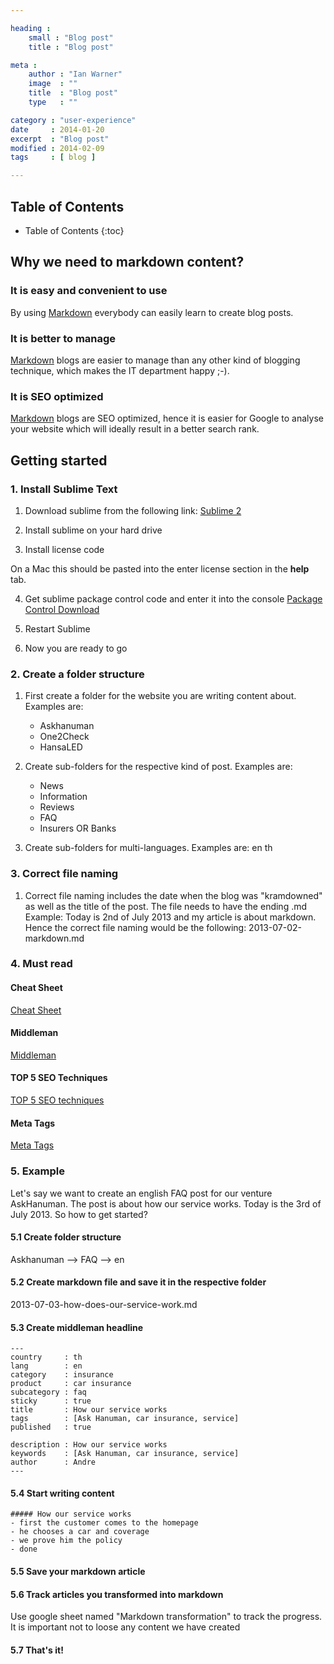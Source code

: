```yaml
---

heading :
    small : "Blog post"
    title : "Blog post"

meta :
    author : "Ian Warner"
    image  : ""
    title  : "Blog post"
    type   : ""

category : "user-experience"
date     : 2014-01-20
excerpt  : "Blog post"
modified : 2014-02-09
tags     : [ blog ]

---
```


## Table of Contents
* Table of Contents
{:toc}

## Why we need to markdown content?

### It is easy and convenient to use
By using [Markdown][] everybody can easily learn to create blog posts.

### It is better to manage
[Markdown][] blogs are easier to manage than any other kind of blogging technique,
which makes the IT department happy ;-).

### It is SEO optimized
[Markdown][] blogs are SEO optimized, hence it is easier for Google to analyse your
website which will ideally result in a better search rank.

## Getting started

### 1. Install Sublime Text
1. Download sublime from the following link: [Sublime 2][]

2. Install sublime on your hard drive

3. Install license code

On a Mac this should be pasted into the enter license section in the **help**
tab.

4. Get sublime package control code and enter it into the console
[Package Control Download][]

5. Restart Sublime

6. Now you are ready to go

### 2. Create a folder structure
1. First create a folder for the website you are writing content about. Examples are:
    - Askhanuman
    - One2Check
    - HansaLED

2. Create sub-folders for the respective kind of post. Examples are:
    - News
    - Information
    - Reviews
    - FAQ
    - Insurers OR Banks

2. Create sub-folders for multi-languages. Examples are:
    en
    th

### 3. Correct file naming
1. Correct file naming includes the date when the blog was "kramdowned" as well
   as the title of the post. The file needs to have the ending .md
    Example: Today is 2nd of July 2013 and my article is about markdown.
    Hence the correct file naming would be the following:
    2013-07-02-markdown.md

### 4. Must read

#### Cheat Sheet
[Cheat Sheet][]

#### Middleman
[Middleman][]

#### TOP 5 SEO Techniques
[TOP 5 SEO techniques][]

#### Meta Tags
[Meta Tags][]

### 5. Example
Let's say we want to create an english FAQ post for our venture AskHanuman.
The post is about how our service works. Today is the 3rd of July 2013.
So how to get started?

#### 5.1 Create folder structure
Askhanuman --> FAQ --> en

#### 5.2 Create markdown file and save it in the respective folder
2013-07-03-how-does-our-service-work.md

#### 5.3 Create middleman headline

    ---
    country     : th
    lang        : en
    category    : insurance
    product     : car insurance
    subcategory : faq
    sticky      : true
    title       : How our service works
    tags        : [Ask Hanuman, car insurance, service]
    published   : true

    description : How our service works
    keywords    : [Ask Hanuman, car insurance, service]
    author      : Andre
    ---

#### 5.4 Start writing content

    ##### How our service works
    - first the customer comes to the homepage
    - he chooses a car and coverage
    - we prove him the policy
    - done

#### 5.5 Save your markdown article

#### 5.6 Track articles you transformed into markdown
Use google sheet named "Markdown transformation" to track the progress.
It is important not to loose any content we have created

#### 5.7 That's it!

[Markdown]:http://daringfireball.net/projects/markdown/ "Markdown"
[Sublime 2]:http://www.sublimetext.com/2 "Download Me"
[Cheat Sheet]: https://github.com/adam-p/markdown-here/wiki/Markdown-Cheatsheet "Cheat Me"
[Middleman]: https://github.com/adam-p/markdown-here/wiki/Markdown-Cheatsheet "Middleman"
[TOP 5 SEO techniques]: http://www.pushon.co.uk/articles/top-5-white-hat-and-black-hat-search-optimisation-techniques/ "TOP 5 SEO techniques"
[Meta Tags]: http://www.w3schools.com/tags/tag_meta.asp "Meta Tags"
[Package Control Download]: http://wbond.net/sublime_packages/package_control/installation "Download Package"